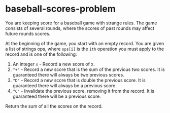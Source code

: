 # baseball-scores-problem
You are keeping score for a baseball game with strange rules. The game consists of several rounds, where the scores of past
rounds may affect future rounds scores.

At the beginning of the game, you start with an empty record. You are given a list of strings ops, where `ops[i]` is the `ith`
operation you must apply to the record and is one of the following:

1. An integer `x` - Record a new score of x.
2. `"+"` - Record a new score that is the sum of the previous two scores. It is guaranteed there will always be two previous scores.
3. `"D"` - Record a new score that is double the previous score. It is guaranteed there will always be a previous score.
4. `"C"` - Invalidate the previous score, removing it from the record. It is guaranteed there will be a previous score.

Return the sum of all the scores on the record.